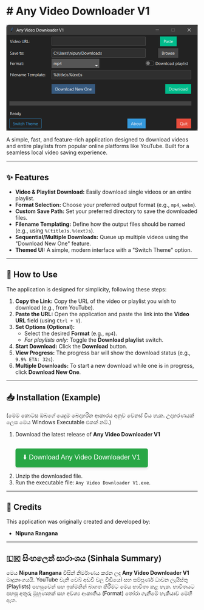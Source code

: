  <h1># Any Video Downloader V1</h1>
 <p>
      <img src="https://github.com/nipuna317/Any-Video-Downloader/blob/main/Screenshot%202025-10-16%20160109.png" alt="App Screenshot" style="max-width: 100%; height: auto; display: block; margin: 15px 0;">


<p>
        A simple, fast, and feature-rich application designed to download videos and entire playlists from popular online platforms like YouTube. Built for a seamless local video saving experience.
    </p>

<hr>

<h2>✨ Features</h2>
    <ul>
        <li><strong>Video &amp; Playlist Download:</strong> Easily download single videos or an entire playlist.</li>
        <li><strong>Format Selection:</strong> Choose your preferred output format (e.g., <code>mp4</code>, <code>webm</code>).</li>
        <li><strong>Custom Save Path:</strong> Set your preferred directory to save the downloaded files.</li>
        <li><strong>Filename Templating:</strong> Define how the output files should be named (e.g., using <code>%(title)s.%(ext)s</code>).</li>
        <li><strong>Sequential/Multiple Downloads:</strong> Queue up multiple videos using the "Download New One" feature.</li>
        <li><strong>Themed UI:</strong> A simple, modern interface with a "Switch Theme" option.</li>
    </ul>

<hr>

 <h2>🚀 How to Use</h2>
    <p>The application is designed for simplicity, following these steps:</p>
    <ol>
        <li><strong>Copy the Link:</strong> Copy the URL of the video or playlist you wish to download (e.g., from YouTube).</li>
        <li><strong>Paste the URL:</strong> Open the application and paste the link into the <strong>Video URL</strong> field (using <code>Ctrl + V</code>).</li>
        <li><strong>Set Options (Optional):</strong>
            <ul>
                <li>Select the desired <strong>Format</strong> (e.g., <code>mp4</code>).</li>
                <li><em>For playlists only:</em> Toggle the <strong>Download playlist</strong> switch.</li>
            </ul>
        </li>
        <li><strong>Start Download:</strong> Click the <strong>Download</strong> button.</li>
        <li><strong>View Progress:</strong> The progress bar will show the download status (e.g., <code>9.9% ETA: 32s</code>).</li>
        <li><strong>Multiple Downloads:</strong> To start a new download while one is in progress, click <strong>Download New One</strong>.</li>
    </ol>

<hr>

<h2>📥 Installation (Example)</h2>

 <p class="note">
     (මෙම කොටස ඔබගේ යෙදුම බෙදාහරින ආකාරය අනුව වෙනස් විය හැක. උදාහරණයක් ලෙස මෙය Windows Executable එකක් නම්.)
    </p>

 <ol>
        <li>Download the latest release of <strong>Any Video Downloader V1</strong> </li>
  <p>
    <a href="https://mega.nz/file/v4w3wJSD#M50D1pClWMyBQjV2XusDXrhUMMpJqRkRgMD8PlUaSv4" style="text-decoration: none;">
        <button style="
            background-color: #28a745; /* Green color for download */
            color: white;
            padding: 10px 20px;
            border: none;
            border-radius: 5px;
            font-size: 18px;
            cursor: pointer;
            margin-top: 15px;
            display: inline-block;
            box-shadow: 0 4px 6px rgba(0, 0, 0, 0.1);
            transition: background-color 0.3s ease;
        " onmouseover="this.style.backgroundColor='#218838'" onmouseout="this.style.backgroundColor='#28a745'">
            ⬇️ Download Any Video Downloader V1
        </button>
    </a>
</p>
        <li>Unzip the downloaded file.</li>
        <li>Run the executable file: <code>Any Video Downloader V1.exe</code>.</li>
    </ol>

 <hr>

 <h2>🤝 Credits</h2>

<p>This application was originally created and developed by:</p>
    <ul>
        <li><strong>Nipuna Rangana</strong></li>
    </ul>

 <hr>

<h2>🇱🇰 සිංහලෙන් සාරාංශය (Sinhala Summary)</h2>

<p>
        මෙය <strong>Nipuna Rangana</strong> විසින් නිර්මාණය කරන ලද <strong>Any Video Downloader V1</strong> මෘදුකාංගයයි. YouTube වැනි වෙබ් අඩවි වල වීඩියෝ සහ සම්පූර්ණ ධාවන ලැයිස්තු (Playlists) පහසුවෙන් සහ ඉක්මනින් බාගත කිරීමට මෙය භාවිතා කළ හැක. භාවිතයට පහසු අතුරු මුහුණතක් සහ අවශ්‍ය ආකෘතිය (Format) තෝරා ගැනීමේ හැකියාව මෙහි ඇත.
    </p>

